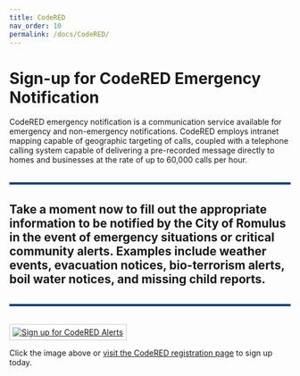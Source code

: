 ```yaml
---
title: CodeRED
nav_order: 10
permalink: /docs/CodeRED/
---
```


# Sign-up for CodeRED Emergency Notification

CodeRED emergency notification is a communication service available for emergency and non-emergency notifications. CodeRED employs intranet mapping capable of geographic targeting of calls, coupled with a telephone calling system capable of delivering a pre-recorded message directly to homes and businesses at the rate of up to 60,000 calls per hour.

<hr style="border: none; height: 4px; background-color: #004080; margin: 2rem 0;" />



## Take a moment now to fill out the appropriate information to be notified by the City of Romulus in the event of emergency situations or critical community alerts. Examples include weather events, evacuation notices, bio-terrorism alerts, boil water notices, and missing child reports.



<hr style="border: none; height: 4px; background-color: #004080; margin: 2rem 0;" />

<a href="https://public.coderedweb.com/CNE/en-US/2EF236C329EE" target="_blank" rel="noopener noreferrer">
  <img src="{{ '/assets/images/CodeRed-Image.png' | relative_url }}" alt="Sign up for CodeRED Alerts" style="max-width: 100%; height: auto; border: 1px solid #ccc; padding: 5px;">
</a>

<p>
  Click the image above or <a href="https://public.coderedweb.com/CNE/en-US/2EF236C329EE" target="_blank" rel="noopener noreferrer">visit the CodeRED registration page</a> to sign up today.
</p>

